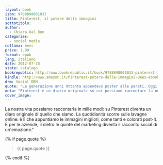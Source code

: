 ```yaml
---
layout: book
isbn: 9788898001033
title: Pinterest, il potere delle immagini
sottotitolo:
author: 
  - Chiara Dal Ben
categories: 
  - social media
collana: bees
price: 1.99
format: epub 
lang: italiano
date: 2012-07-28
state: catalogo
bookrepublic: http://www.bookrepublic.it/book/9788898001033-pinterest-il-potere-delle-immagini/
kindle: http://www.amazon.it/Pinterest-potere-delle-immagini-Bees-ebook/dp/B008PVCU90/
drm: Social DRM
quote: "La generazione anni Ottanta appendeva poster alle pareti. Oggi pinniamo foto sulle board."
meta: "Pinterest è un diario originale su cui possiamo raccontare la nostra vita. E per le aziende, il dietro le quinte del marketing diventa il racconto social di un'emozione."
cover_image:
---
```

La nostra vita possiamo raccontarla in mille modi: su Pinterest diventa un diaro originale di quello che siamo. La quotidianità scorre sulle lavagne online: è lì che appuntiamo le immagini migliori, come tanti e colorati post-it. E per le aziende, il dietro le quinte del marketing diventa il racconto social di un'emozione."

{% if page.quote %}
<blockquote>
    {{ page.quote }}
</blockquote>
{% endif %}